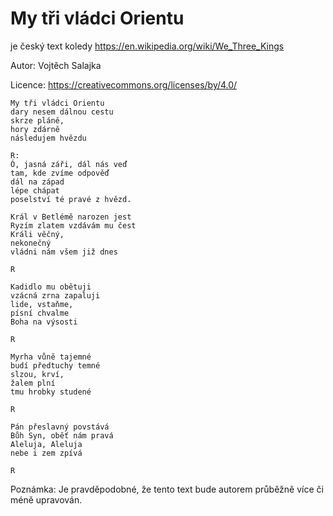 # My tři vládci Orientu
je český text koledy https://en.wikipedia.org/wiki/We_Three_Kings

Autor: Vojtěch Salajka

Licence: https://creativecommons.org/licenses/by/4.0/ 

```
My tři vládci Orientu
dary nesem dálnou cestu
skrze pláně,
hory zdárně
následujem hvězdu

R:
Ó, jasná záři, dál nás veď
tam, kde zvíme odpověď
dál na západ
lépe chápat
poselství té pravé z hvězd.

Král v Betlémě narozen jest
Ryzím zlatem vzdávám mu čest
Králi věčný,
nekonečný
vládni nám všem již dnes

R

Kadidlo mu obětuji
vzácná zrna zapaluji
lide, vstaňme,
písní chvalme
Boha na výsosti

R

Myrha vůně tajemné
budí předtuchy temné
slzou, krví,
žalem plní
tmu hrobky studené

R

Pán přeslavný povstává
Bůh Syn, oběť nám pravá
Aleluja, Aleluja
nebe i zem zpívá

R
```
Poznámka: Je pravděpodobné, že tento text bude autorem průběžně více či méně upravován.
